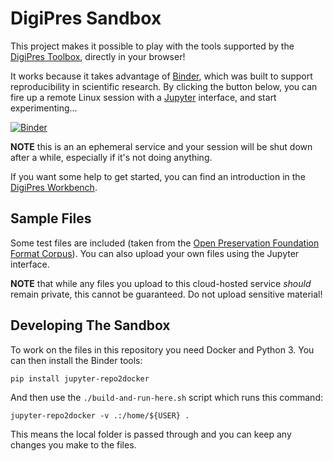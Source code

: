 DigiPres Sandbox
=================

This project makes it possible to play with the tools supported by the [DigiPres Toolbox](https://github.com/digipres/toolbox), directly in your browser!

It works because it takes advantage of [Binder](https://jupyter.org/binder), which was built to support reproducibility in scientific research.  By clicking the button below, you can fire up a remote Linux session with a [Jupyter](https://jupyter.org/) interface, and start experimenting...

[![Binder](https://mybinder.org/badge_logo.svg)](https://mybinder.org/v2/gh/digipres/sandbox/master)


**NOTE** this is an an ephemeral service and your session will be shut down after a while, especially if it's not doing anything.

If you want some help to get started, you can find an introduction in the [DigiPres Workbench](https://github.com/digipres/workbench).

## Sample Files

Some test files are included (taken from the [Open Preservation Foundation Format Corpus](https://github.com/openpreserve/format-corpus)). You can also upload your own files using the Jupyter interface.

**NOTE** that while any files you upload to this cloud-hosted service _should_ remain private, this cannot be guaranteed. Do not upload sensitive material!

## Developing The Sandbox

To work on the files in this repository you need Docker and Python 3. You can then install the Binder tools:

```
pip install jupyter-repo2docker
```

And then use the `./build-and-run-here.sh` script which runs this command:

```
jupyter-repo2docker -v .:/home/${USER} .
```

This means the local folder is passed through and you can keep any changes you make to the files.


